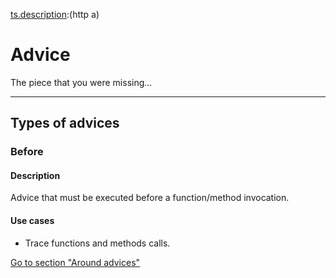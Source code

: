 [ts.kind]: # (blog)

[ts.description]:(http)

[techiestone2]: # (
kind: blog
description: |
  Hello my friend
)

[link]: # ({
  "a": "b"
})

[ts.kind]: # (blog)

[ts.description]:(http a)

# Advice

The piece that you were missing...

---
## Types of advices

### Before

#### Description

Advice that must be executed before a function/method invocation.


#### Use cases

- Trace functions and methods calls.

[Go to section "Around advices"](/advices/around)
